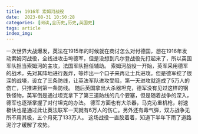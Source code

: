 ```yaml
---
title: 1916年 索姆河战役
date:  2023-08-31 10:50:28
categories: [阅读,全历史,历史,英国史]
tags: article
index_img: 
---
```


一次世界大战爆发，英法在1915年的时候就在商讨怎么对付德国，想在1916年发动索姆河战役，全线进攻击垮德军，但是没想到凡尔登战役先打起来了，所以英国军队担当索姆河的主攻，法国军队担任辅助。
索姆河战役一开始，英军采用德军的战术，先对其阵地进行轰炸，等炸出一个口子来再让士兵进攻。但是德军挖了很深的战壕，设立了三条防线，让英法军队进攻受阻，第一天进攻就造成了5万人的伤亡，只推进到第一条防线。
随后英国拿出大杀器坦克，德军没有见过这样的钢铁怪物，英军倒是通过坦克拿下了第三道防线的几个要塞，但是随着战争的深入，德军也逐渐掌握了对付坦克的办法。
德军方面也有大杀器，马克沁重机枪，射速极快也是通过此让英法联军一天就有6万人的伤亡。另外还有毒气弹，双方战争无所不用其极，五个月死了133万人。
这场战役一直胶着着，知道下半年下雨了道路泥泞才缓解了攻势。

